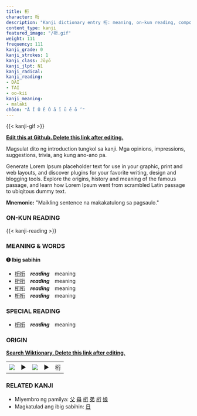 ```yaml
---
title: 桁
character: 桁
description: "Kanji dictionary entry 桁: meaning, on-kun reading, compounds, origin, related kanji"
content_type: kanji
featured_image: "/桁.gif"
weight: 111
frequency: 111
kanji_grade: 0
kanji_strokes: 1
kanji_class: Jōyō
kanji_jlpt: N1
kanji_radical: 
kanji_reading: 
- DAI
- TAI
- oo-kii
kanji_meaning:
- malaki
chōon: "Ā Ī Ū Ē Ō ā ī ū ē ō ’"
---
```

[//]: # (Don't edit the line below. Kanji animated GIF code is automatically generated.)
{{< kanji-gif >}}

[//]: # (Edit below this line.)

**[Edit this at Github. Delete this link after editing.](https://github.com/tim0g/tim/tree/main/content/kanji/桁/index.md)**

Magsulat dito ng introduction tungkol sa kanji. Mga opinions, impressions, suggestions, trivia, ang kung ano-ano pa.

Generate Lorem Ipsum placeholder text for use in your graphic, print and web layouts, and discover plugins for your favorite writing, design and blogging tools. Explore the origins, history and meaning of the famous passage, and learn how Lorem Ipsum went from scrambled Latin passage to ubiqitous dummy text.
 
**Mnemonic:** "Maikling sentence na makakatulong sa pagsaulo."

### ON-KUN READING

[//]: # (Don't edit the line below. ON-KUN READING code is automatically generated.)
{{< kanji-reading >}}

### MEANING & WORDS

#### ➊ **Ibig sabihin**
  - [桁](../桁)[桁](../桁)　***reading***　meaning
  - [桁](../桁)[桁](../桁)　***reading***　meaning
  - [桁](../桁)[桁](../桁)　***reading***　meaning
  - [桁](../桁)[桁](../桁)　***reading***　meaning

### SPECIAL READING
  - [桁](../桁)[桁](../桁)　***reading***　meaning

### ORIGIN

**[Search Wiktionary. Delete this link after editing.](https://wiktionary.org/wiki/桁)**
<table class="kanji-table"><tr><td>
<img src="60px-桁-bronze.svg.png">
</td><td>▶</td><td>
<img src="60px-桁-oracle.svg.png">
</td><td>▶</td>
<td class="kanji-origin">桁</td>
</tr></table>

### RELATED KANJI
- Miyembro ng pamilya: [父](../父) [母](../母) [桁](../桁) [弟](../弟) [桁](../桁) [娘](../娘)
- Magkatulad ang ibig sabihin: [日](../日)
